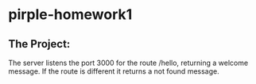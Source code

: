 # pirple-homework1

## The Project:

The server listens the port 3000 for the route /hello, returning a welcome message.
If the route is different it returns a not found message.
